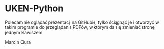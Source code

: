 # UKEN-Python
Polecam nie oglądać prezentacji na GitHubie, tylko ściągnąć je
i otworzyć w takim programie do przeglądania PDFów, w którym
da się zmieniać stronę jednym klawiszem

Marcin Ciura
